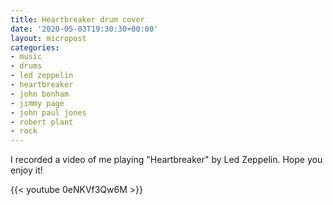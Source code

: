 ```yaml
---
title: Heartbreaker drum cover
date: '2020-05-03T19:30:30+00:00'
layout: micropost
categories:
- music
- drums
- led zeppelin
- heartbreaker
- john bonham
- jimmy page
- john paul jones
- robert plant
- rock
---
```


I recorded a video of me playing "Heartbreaker" by Led Zeppelin. Hope
you enjoy it!  
  
{{< youtube 0eNKVf3Qw6M >}}
